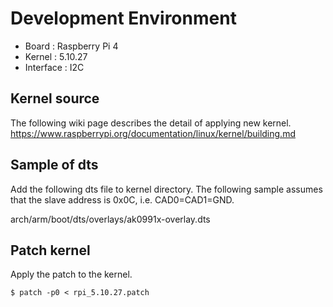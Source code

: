 # Development Environment
* Board : Raspberry Pi 4
* Kernel : 5.10.27
* Interface : I2C

## Kernel source
The following wiki page describes the detail of applying new kernel.
https://www.raspberrypi.org/documentation/linux/kernel/building.md

## Sample of dts
Add the following dts file to kernel directory.
The following sample assumes that the slave address is 0x0C, i.e. CAD0=CAD1=GND.

arch/arm/boot/dts/overlays/ak0991x-overlay.dts

## Patch kernel
Apply the patch to the kernel.

~~~
$ patch -p0 < rpi_5.10.27.patch
~~~

